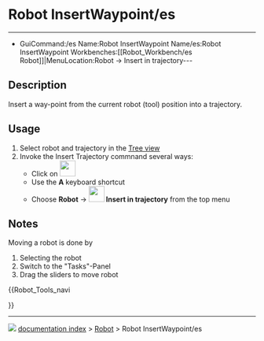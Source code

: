 # Robot InsertWaypoint/es
---
- GuiCommand:/es   Name:Robot InsertWaypoint   Name/es:Robot InsertWaypoint   Workbenches:[[Robot_Workbench/es   Robot]]|MenuLocation:Robot → Insert in trajectory---


</div>

## Description

Insert a way-point from the current robot (tool) position into a trajectory.

## Usage

1.  Select robot and trajectory in the [Tree view](Tree_view.md)
2.  Invoke the Insert Trajectory commnand several ways:
    -   Click on <img alt="" src=images/Robot_InsertWaypoint.svg  style="width:32px;">
    -   Use the **A** keyboard shortcut
    -   Choose **Robot** → **<img src="images/Robot_InsertWaypoint.svg" width=32px> Insert in trajectory** from the top menu

## Notes

Moving a robot is done by

1.  Selecting the robot
2.  Switch to the \"Tasks\"-Panel
3.  Drag the sliders to move robot





{{Robot_Tools_navi

}}



---
![](images/Right_arrow.png) [documentation index](../README.md) > [Robot](Robot_Workbench.md) > Robot InsertWaypoint/es
